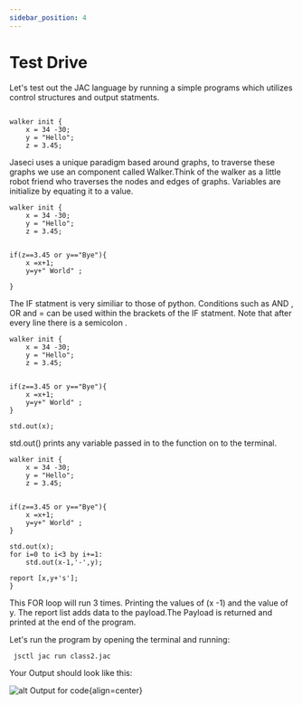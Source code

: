 ```yaml
---
sidebar_position: 4
---
```


# Test Drive

Let's test out the JAC language by running a simple programs which utilizes control structures and output statments.

```jac

walker init {
    x = 34 -30; 
    y = "Hello";
    z = 3.45;

```
Jaseci uses a unique paradigm based around graphs, to traverse these graphs we use an component called Walker.Think of the walker as a little robot friend who traverses the nodes and edges of graphs. Variables are initialize by equating it to a value.

```jac
walker init {
    x = 34 -30; 
    y = "Hello";
    z = 3.45;


if(z==3.45 or y=="Bye"){
    x =x+1;
    y=y+" World" ;

}
```

The  IF statment is very similiar to those of python. Conditions such as AND , OR and = can be used within the brackets of the IF statment.
Note that after every line there is a semicolon .

```jac
walker init {
    x = 34 -30; 
    y = "Hello";
    z = 3.45;


if(z==3.45 or y=="Bye"){
    x =x+1;
    y=y+" World" ;
}

std.out(x);
```
std.out() prints any variable passed in to the function on to the terminal.

```jac
walker init {
    x = 34 -30; 
    y = "Hello";
    z = 3.45;


if(z==3.45 or y=="Bye"){
    x =x+1;
    y=y+" World" ;
}
    
std.out(x);
for i=0 to i<3 by i+=1:
    std.out(x-1,'-',y);

report [x,y+'s'];
}
```

This FOR loop will run 3 times. Printing the values of (x -1) and the value of y. The report list adds data to the payload.The Payload is returned and printed at the end of the program.

Let's run the program by  opening the terminal and running:
```
 jsctl jac run class2.jac

 ```

 Your Output should look like this:

 ![alt Output for code](/img/test-drive-output.png){align=center}